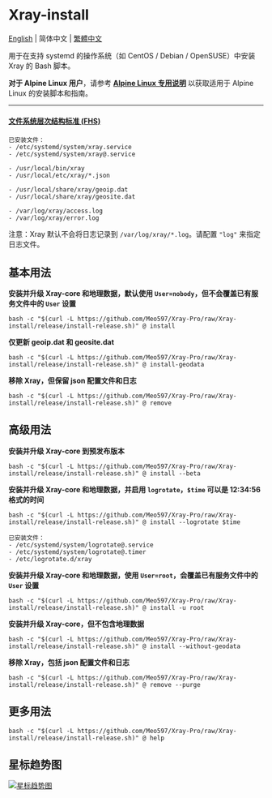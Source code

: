 # Xray-install

[English](README.md) | 简体中文 | [繁體中文](README_zh-Hant.md)

用于在支持 systemd 的操作系统（如 CentOS / Debian / OpenSUSE）中安装 Xray 的 Bash 脚本。

**对于 Alpine Linux 用户**，请参考 **[Alpine Linux 专用说明](alpinelinux/README_zh-Hans.md)** 以获取适用于 Alpine Linux 的安装脚本和指南。

---

#### [文件系统层次结构标准 (FHS)](https://en.wikipedia.org/wiki/Filesystem_Hierarchy_Standard)

```
已安装文件：
- /etc/systemd/system/xray.service
- /etc/systemd/system/xray@.service

- /usr/local/bin/xray
- /usr/local/etc/xray/*.json

- /usr/local/share/xray/geoip.dat
- /usr/local/share/xray/geosite.dat

- /var/log/xray/access.log
- /var/log/xray/error.log
```

注意：Xray 默认不会将日志记录到 `/var/log/xray/*.log`。请配置 `"log"` 来指定日志文件。

## 基本用法

**安装并升级 Xray-core 和地理数据，默认使用 `User=nobody`，但不会覆盖已有服务文件中的 `User` 设置**

```
bash -c "$(curl -L https://github.com/Meo597/Xray-Pro/raw/Xray-install/release/install-release.sh)" @ install
```

**仅更新 geoip.dat 和 geosite.dat**

```
bash -c "$(curl -L https://github.com/Meo597/Xray-Pro/raw/Xray-install/release/install-release.sh)" @ install-geodata
```

**移除 Xray，但保留 json 配置文件和日志**

```
bash -c "$(curl -L https://github.com/Meo597/Xray-Pro/raw/Xray-install/release/install-release.sh)" @ remove
```

## 高级用法

**安装并升级 Xray-core 到预发布版本**

```
bash -c "$(curl -L https://github.com/Meo597/Xray-Pro/raw/Xray-install/release/install-release.sh)" @ install --beta
```

**安装并升级 Xray-core 和地理数据，并启用 `logrotate`，`$time` 可以是 12:34:56 格式的时间**

```
bash -c "$(curl -L https://github.com/Meo597/Xray-Pro/raw/Xray-install/release/install-release.sh)" @ install --logrotate $time
```

```
已安装文件：
- /etc/systemd/system/logrotate@.service
- /etc/systemd/system/logrotate@.timer
- /etc/logrotate.d/xray
```

**安装并升级 Xray-core 和地理数据，使用 `User=root`，会覆盖已有服务文件中的 `User` 设置**

```
bash -c "$(curl -L https://github.com/Meo597/Xray-Pro/raw/Xray-install/release/install-release.sh)" @ install -u root
```

**安装并升级 Xray-core，但不包含地理数据**

```
bash -c "$(curl -L https://github.com/Meo597/Xray-Pro/raw/Xray-install/release/install-release.sh)" @ install --without-geodata
```

**移除 Xray，包括 json 配置文件和日志**

```
bash -c "$(curl -L https://github.com/Meo597/Xray-Pro/raw/Xray-install/release/install-release.sh)" @ remove --purge
```

## 更多用法

```
bash -c "$(curl -L https://github.com/Meo597/Xray-Pro/raw/Xray-install/release/install-release.sh)" @ help
```

## 星标趋势图

[![星标趋势图](https://starchart.cc/Meo597/Xray-Pro.svg)](https://starchart.cc/Meo597/Xray-Pro)
